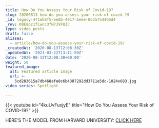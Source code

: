 ```yaml
---
title: How Do You Assess Your Risk of Covid-19?
slug: 20200813-how-do-you-assess-your-risk-of-covid-19
_id: legacy-471eb8f5-ee8b-4917-beee-8d35754405d4
_rev: O8E8pz1fLwnc3fN7JVF8JC
type: video_posts
draft: false
aliases:
  - article/how-do-you-assess-your-risk-of-covid-19/
_createdAt: '2020-08-13T12:08:30Z'
_updatedAt: '2021-03-22T13:11:59Z'
date: '2020-08-13T12:08:30+00:00'
weight: 50
featured_image:
  alt: Featured article image
  url: >-
    5cd283615a7db468afe8c6b4387292dd3711e5dc-1024x683.jpg
video_series: Spotlight

---
```

{{< youtube id="4kuUvFuxjyE" title="How Do You Assess Your Risk of COVID-19?" >}}

HERE’S THE MODEL FROM HARVARD UNIVERSITY: [CLICK HERE](https://globalepidemics.org/)